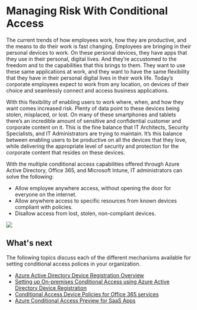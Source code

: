 <properties
    pageTitle="Managing Risk With Conditional Access"
    description="Allow anywhere access to specific resources within the corporate network from known devices compliant with policies and disallow access from lost, stolen, non-compliant devices."
    services="active-directory, virtual-network"
    documentationCenter=""
    authors="femila"
    manager="stevenpo"
    editor=""/>

<tags
    ms.service="active-directory"
    ms.devlang="na"
    ms.topic="article"
    ms.tgt_pltfrm="na"
    ms.workload="identity" 
    ms.date="11/24/2015"
    ms.author="femila"/>


# Managing Risk With Conditional Access
The current trends of how employees work, how they are productive, and  the means to do their work is fast changing. Employees are bringing in their personal devices to work. On these personal devices, they have apps that they use in their personal, digital lives. And they’re accustomed to the freedom and to the capabilities that this brings to them. They want to use these same applications at work, and they want to have the same flexibility that they have in their personal digital lives in their work life. Today’s corporate employees expect to work from any location, on devices of their choice and seamlessly connect and access business applications.

With this flexibility of enabling users to work where, when, and how they want comes increased risk. Plenty of data point to these devices being stolen, misplaced, or lost. On many of these smartphones and tablets there’s an incredible amount of sensitive and confidential customer and corporate content on it. This is the fine balance that IT Architects, Security Specialists, and IT Administrators are trying to maintain. It’s this balance between enabling users to be productive on all the devices that they love, while delivering the appropriate level of security and protection for the corporate content that resides on these devices.

With the multiple conditional access capabilities offered through Azure Active Directory, Office 365, and Microsoft Intune, IT administrators can solve the following:

* Allow employee anywhere access, without opening the door for everyone on the internet.
* Allow anywhere access to specific resources from known devices compliant with policies.
* Disallow access from lost, stolen, non-compliant devices.

![][1]

## What's next
The following topics discuss each of the different mechanisms available for setting conditional access polices in your organization.

* [Azure Active Directory Device Registration Overview](active-directory-conditional-access-device-registration-overview.md)
* [Setting up On-premises Conditional Access using Azure Active Directory Device Registration](active-directory-conditional-access-on-premises-setup.md)
* [Conditional Access Device Policies for Office 365 services](active-directory-conditional-access-device-policies.md)
* [Azure Conditional Access Preview for SaaS Apps](active-directory-conditional-access-azuread-connected-apps.md)

<!--Image references-->

[1]: ./media/active-directory-conditional-access/condaccoverviewvsdx1.png
